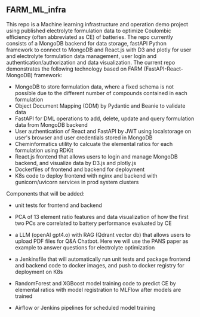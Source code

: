 ﻿## FARM_ML_infra
 This repo is a Machine learning infrastructure and operation demo project using published electrolyte formulation data to optimize Coulombic efficiency (often abbreviated as CE) of batteries. The repo currently consists of a MongoDB backend for data storage, fastAPI Python framework to connect to MongoDB and React.js with D3 and plotly for user and electrolyte formulation data management, user login and authentication/authorization and data visualization.
 The current repo demonstrates the following technology based on FARM (FastAPI-React-MongoDB) framework: 
 +  MongoDB to store formulation data, where a fixed schema is not possible due to the different number of compounds contained in each formulation
 +  Object Document Mapping (ODM) by Pydantic and Beanie to validate data
 +  FastAPI for DML operations to add, delete, update and query formulation data from MongoDB backend
 +  User authentication of React and FastAPI by JWT using localstorage on user's browser and user credentials stored in MongoDB
 +  Cheminformatics utility to calcuate the elemental ratios for each formulation using RDKit
 +  React.js frontend that allows users to login and manage MongoDB backend, and visualize data by D3.js and plotly.js
 +  Dockerfiles of frontend and backend for deployment
 +  K8s code to deploy frontend with nginx and backend with gunicorn/uvicorn services in prod system clusters
                                 
Components that will be added:
 + unit tests for frontend and backend
 + PCA of 13 element ratio features and data visualization of how the first two PCs are correlated to battery performance evaluated by CE
 + a LLM (openAI gpt4.o) with RAG (Qdrant vector db) that allows users to upload PDF files for Q&A Chatbot. Here we will use the PANS paper as example to answer questions for electrolyte optimization

 + a Jenkinsfile that will automatically run unit tests and package frontend and backend code to docker images, and push to docker registry for deployment on K8s
 + RandomForest and XGBoost model training code to predict CE by elemental ratios with model registration to MLFlow after models are trained
 + Airflow or Jenkins pipelines for scheduled model training



